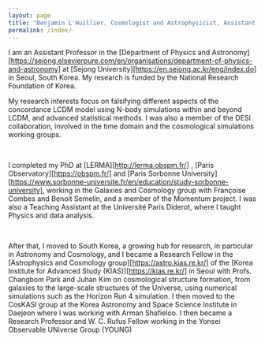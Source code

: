```yaml
---
layout: page
title: "Benjamin L'Huillier, Cosmologist and Astrophysicist, Assistant Professor at Sejong University"
permalink: /index/
---
```


I am an Assistant Professor in the [Department of Physics and Astronomy][https://sejong.elsevierpure.com/en/organisations/department-of-physics-and-astronomy] at [Sejong University][https://en.sejong.ac.kr/eng/index.do] in Seoul, South Korea. 
My research is funded by the National Research Foundation of Korea.

My research interests focus on falsifying different aspects of the concordance LCDM model using N-body simulations within and beyond LCDM, and advanced statistical methods. I was also a member of the DESI collaboration, involved in the time domain and the cosmological simulations working groups.

​

I completed my PhD at [LERMA][http://lerma.obspm.fr/] , [Paris Observatory][https://obspm.fr/] and [Paris Sorbonne University][https://www.sorbonne-universite.fr/en/education/study-sorbonne-university], working in the Galaxies and Cosmology group with Françoise Combes and Benoit Semelin, and a member of the Momentum project. I was also a Teaching Assistant at the Université Paris Diderot, where I taught Physics and data analysis.

​

After that, I moved to South Korea, a growing hub for research, in particular in Astronomy and Cosmology, and I became a Research Fellow in the [Astrophysics and Cosmology group][https://astro.kias.re.kr/] of the [Korea Institute for Advanced Study (KIAS)][https://kias.re.kr/] in Seoul with Profs. Changbom Park and Juhan Kim on cosmological structure formation, from galaxies to the large-scale structures of the Universe, using numerical simulations such as the Horizon Run 4 simulation. I then moved to the CosKASI group at the Korea Astronomy and Space Science Institute in Daejeon where I was working with Arman Shafieloo. I then became a  Research Professor and W. C. Rufus Fellow working in the Yonsei Observable UNiverse Group (YOUNG) 
